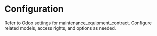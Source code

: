 # Configuration

Refer to Odoo settings for maintenance_equipment_contract. Configure related models, access rights, and options as needed.
